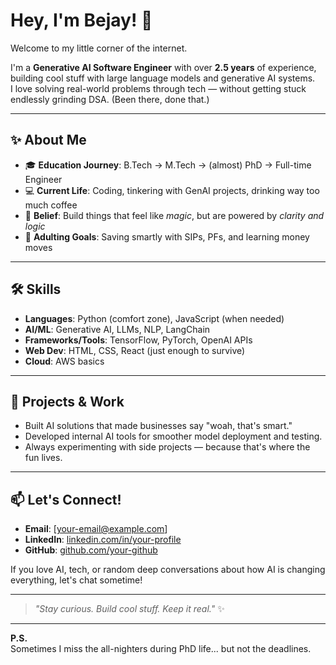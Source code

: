 # Hey, I'm Bejay! 👋

Welcome to my little corner of the internet.

I'm a **Generative AI Software Engineer** with over **2.5 years** of experience, building cool stuff with large language models and generative AI systems.  
I love solving real-world problems through tech — without getting stuck endlessly grinding DSA. (Been there, done that.)

---

## ✨ About Me

- 🎓 **Education Journey**: B.Tech → M.Tech → (almost) PhD → Full-time Engineer
- 💻 **Current Life**: Coding, tinkering with GenAI projects, drinking way too much coffee
- 🧠 **Belief**: Build things that feel like *magic*, but are powered by *clarity and logic*
- 💸 **Adulting Goals**: Saving smartly with SIPs, PFs, and learning money moves

---

## 🛠️ Skills

- **Languages**: Python (comfort zone), JavaScript (when needed)
- **AI/ML**: Generative AI, LLMs, NLP, LangChain
- **Frameworks/Tools**: TensorFlow, PyTorch, OpenAI APIs
- **Web Dev**: HTML, CSS, React (just enough to survive)
- **Cloud**: AWS basics

---

## 🚀 Projects & Work

- Built AI solutions that made businesses say "woah, that's smart."
- Developed internal AI tools for smoother model deployment and testing.
- Always experimenting with side projects — because that's where the fun lives.

---

## 📫 Let's Connect!

- **Email**: [your-email@example.com]
- **LinkedIn**: [linkedin.com/in/your-profile](#)
- **GitHub**: [github.com/your-github](#)

If you love AI, tech, or random deep conversations about how AI is changing everything, let's chat sometime!

---

> _"Stay curious. Build cool stuff. Keep it real."_ ✨

---

**P.S.**   
Sometimes I miss the all-nighters during PhD life... but not the deadlines.
